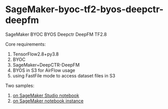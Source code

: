 # SageMaker-byoc-tf2-byos-deepctr-deepfm
SageMaker BYOC BYOS Deepctr DeepFM TF2.8

Core requirements:

1. TensorFlow2.8+py3.8
1. BYOC
1. SageMaker+DeepCTR-DeepFM
1. BYOS in S3 for AirFlow usage
1. using FastFile mode to access dataset files in S3

Two samples:
1. [on SageMaker Studio notebook](https://github.com/shenshaoyong/SageMaker-byoc-tf2-byos-deepctr-deepfm/blob/main/SageMaker-byoc-tf2-byos-deepctr-deepfm-on-SageMakerStudio-notebook.ipynb)
1. [on SageMaker notebook instance](https://github.com/shenshaoyong/SageMaker-byoc-tf2-byos-deepctr-deepfm/blob/main/SageMaker-byoc-tf2-byos-deepctr-deepfm-on-notebookInstance.ipynb)
